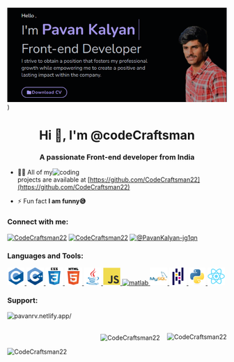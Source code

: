 ![logo](pavanrvk.PNG)
)
<h1 align="center">Hi 👋, I'm @codeCraftsman</h1>
<h3 align="center">A passionate Front-end developer from India</h3>

<img align="right" alt="coding" width="400" src="https://user-images.githubusercontent.com/55389276/140866485-8fb1c876-9a8f-4d6a-98dc-08c4981eaf70.gif">

- 👨‍💻 All of my projects are available at [https://github.com/CodeCraftsman22](https://github.com/CodeCraftsman22)

- ⚡ Fun fact **I am funny😅**

<h3 align="left">Connect with me:</h3>
<p align="left">
<a href="http://www.linkedin.com/in/pavankalya-r-v" target="blank"><img align="center" src="https://raw.githubusercontent.com/rahuldkjain/github-profile-readme-generator/master/src/images/icons/Social/linked-in-alt.svg" alt="CodeCraftsman22" height="30" width="40" /></a>
<a href="https://www.instagram.com/mr.pavankalyan_kalyan/" target="blank"><img align="center" src="https://raw.githubusercontent.com/rahuldkjain/github-profile-readme-generator/master/src/images/icons/Social/instagram.svg" alt="CodeCraftsman22" height="30" width="40" /></a>
<a href="https://www.youtube.com/@PavanKalyan-jg1qn" target="blank"><img align="center" src="https://www.svgrepo.com/show/475689/twitter-color.svg" alt="@PavanKalyan-jg1qn" height="30" width="40" /></a>
</p>

<h3 align="left">Languages and Tools:</h3>
<p align="left"> <a href="https://www.cprogramming.com/" target="_blank" rel="noreferrer"> <img src="https://raw.githubusercontent.com/devicons/devicon/master/icons/c/c-original.svg" alt="c" width="40" height="40"/> </a> <a href="https://www.w3schools.com/cpp/" target="_blank" rel="noreferrer"> <img src="https://raw.githubusercontent.com/devicons/devicon/master/icons/cplusplus/cplusplus-original.svg" alt="cplusplus" width="40" height="40"/> </a> <a href="https://www.w3schools.com/css/" target="_blank" rel="noreferrer"> <img src="https://raw.githubusercontent.com/devicons/devicon/master/icons/css3/css3-original-wordmark.svg" alt="css3" width="40" height="40"/> </a> <a href="https://www.w3.org/html/" target="_blank" rel="noreferrer"> <img src="https://raw.githubusercontent.com/devicons/devicon/master/icons/html5/html5-original-wordmark.svg" alt="html5" width="40" height="40"/> </a> <a href="https://www.java.com" target="_blank" rel="noreferrer"> <img src="https://raw.githubusercontent.com/devicons/devicon/master/icons/java/java-original.svg" alt="java" width="40" height="40"/> </a> <a href="https://developer.mozilla.org/en-US/docs/Web/JavaScript" target="_blank" rel="noreferrer"> <img src="https://raw.githubusercontent.com/devicons/devicon/master/icons/javascript/javascript-original.svg" alt="javascript" width="40" height="40"/> </a> <a href="https://www.mathworks.com/" target="_blank" rel="noreferrer"> <img src="https://upload.wikimedia.org/wikipedia/commons/2/21/Matlab_Logo.png" alt="matlab" width="40" height="40"/> </a> <a href="https://www.mysql.com/" target="_blank" rel="noreferrer"> <img src="https://raw.githubusercontent.com/devicons/devicon/master/icons/mysql/mysql-original-wordmark.svg" alt="mysql" width="40" height="40"/> </a> <a href="https://pandas.pydata.org/" target="_blank" rel="noreferrer"> <img src="https://raw.githubusercontent.com/devicons/devicon/2ae2a900d2f041da66e950e4d48052658d850630/icons/pandas/pandas-original.svg" alt="pandas" width="40" height="40"/> </a> <a href="https://www.python.org" target="_blank" rel="noreferrer"> <img src="https://raw.githubusercontent.com/devicons/devicon/master/icons/python/python-original.svg" alt="python" width="40" height="40"/> </a>  <a href="https://react.dev" target="_blank" rel="noreferrer"> <img src="https://raw.githubusercontent.com/devicons/devicon/master/icons/react/react-original.svg" alt="react" width="40" height="40"/> </a></p>

<h3 align="left">Support:</h3>
<p><a href="https://pavanrv.netlify.app/"> <img align="left" src="https://cdn.buymeacoffee.com/buttons/v2/default-yellow.png" height="50" width="210" alt="pavanrv.netlify.app/" /></a></p><br><br>

<p><img align="right" src="https://github-readme-stats.vercel.app/api/top-langs?username=CodeCraftsman22&show_icons=true&locale=en&layout=compact" alt="CodeCraftsman22" /></p>

<p>&nbsp;<img align="center" src="https://github-readme-stats.vercel.app/api?username=CodeCraftsman22&show_icons=true&locale=en" alt="CodeCraftsman22" /></p>

<p><img align="center" src="https://github-readme-streak-stats.herokuapp.com/?user=CodeCraftsman22&" alt="CodeCraftsman22" /></p>

<!---
CodeCraftsman22/CodeCraftsman22 is a ✨ special ✨ repository because its `README.md` (this file) appears on your GitHub profile.
You can click the Preview link to take a look at your changes.
--->

